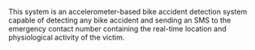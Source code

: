 This system is an accelerometer-based bike accident detection system capable of detecting any bike accident and sending an SMS to the emergency contact number containing the real-time location and physiological activity of the victim.

